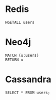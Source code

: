 # Redis
```
HGETALL users
```

# Neo4j
```
MATCH (u:users)
RETURN u
```

# Cassandra
```
SELECT * FROM users;
```